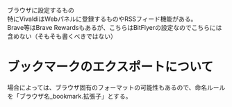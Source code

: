 ブラウザに設定するもの
<br />特にVivaldiはWebパネルに登録するものやRSSフィード機能がある。
<br />Brave等はBrave Rewardsもあるが、こちらはBitFlyerの設定なのでこちらには含めない（そもそも書くべきではない）

# ブックマークのエクスポートについて
場合によっては、ブラウザ固有のフォーマットの可能性もあるので、命名ルールを「ブラウザ名_bookmark.拡張子」とする。
